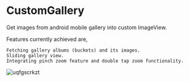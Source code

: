 # CustomGallery

Get images from android mobile gallery into custom ImageView.

Features currently achieved are,

    Fetching gallery albums (buckets) and its images.
    Sliding gallery view.
    Integrating pinch zoom feature and double tap zoom functionality.


  

  ![uqfgscrkzt](https://cloud.githubusercontent.com/assets/17567474/19763407/7a95f16e-9c5b-11e6-94e1-6a091762988c.gif)
